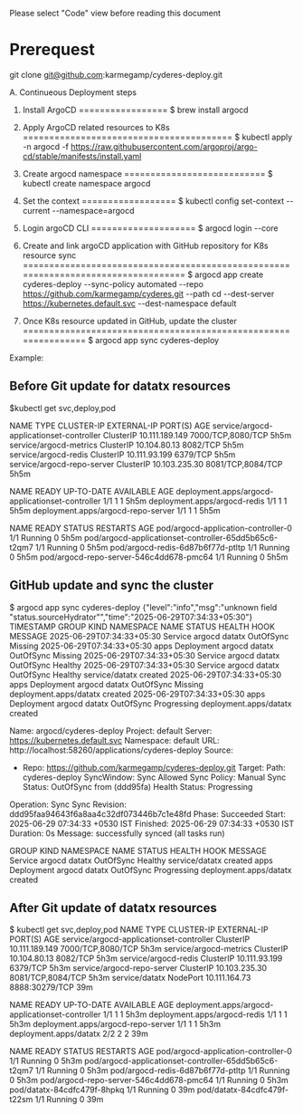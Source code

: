 Please select "Code" view before reading this document

Prerequest
==========
git clone git@github.com:karmegamp/cyderes-deploy.git

A. Continueous Deployment steps

1. Install ArgoCD 
=================
$ brew install argocd

2. Apply ArgoCD related resources to K8s
========================================
$ kubectl apply -n argocd -f https://raw.githubusercontent.com/argoproj/argo-cd/stable/manifests/install.yaml

3. Create argocd namespace
===========================
$ kubectl create namespace argocd

4. Set the context
==================
$ kubectl config set-context --current --namespace=argocd

5. Login argoCD CLI 
====================
$ argocd login --core

6. Create and link argoCD application with GitHub repository for K8s resource sync
==================================================================================
$ argocd app create cyderes-deploy --sync-policy automated --repo https://github.com/karmegamp/cyderes.git --path cd --dest-server https://kubernetes.default.svc --dest-namespace default

7. Once K8s resource updated in GitHub, update the cluster 
===============================================================
$ argocd app sync cyderes-deploy

Example:


Before Git update for datatx resources
--------------------------------------
$kubectl get svc,deploy,pod

NAME                                       TYPE        CLUSTER-IP       EXTERNAL-IP   PORT(S)             AGE
service/argocd-applicationset-controller   ClusterIP   10.111.189.149   <none>        7000/TCP,8080/TCP   5h5m
service/argocd-metrics                     ClusterIP   10.104.80.13     <none>        8082/TCP            5h5m
service/argocd-redis                       ClusterIP   10.111.93.199    <none>        6379/TCP            5h5m
service/argocd-repo-server                 ClusterIP   10.103.235.30    <none>        8081/TCP,8084/TCP   5h5m

NAME                                               READY   UP-TO-DATE   AVAILABLE   AGE
deployment.apps/argocd-applicationset-controller   1/1     1            1           5h5m
deployment.apps/argocd-redis                       1/1     1            1           5h5m
deployment.apps/argocd-repo-server                 1/1     1            1           5h5m

NAME                                                    READY   STATUS    RESTARTS   AGE
pod/argocd-application-controller-0                     1/1     Running   0          5h5m
pod/argocd-applicationset-controller-65dd5b65c6-t2qm7   1/1     Running   0          5h5m
pod/argocd-redis-6d87b6f77d-ptltp                       1/1     Running   0          5h5m
pod/argocd-repo-server-546c4dd678-pmc64                 1/1     Running   0          5h5m

GitHub update and sync the cluster 
----------------------------------

 $ argocd app sync cyderes-deploy
{"level":"info","msg":"unknown field \"status.sourceHydrator\"","time":"2025-06-29T07:34:33+05:30"}
TIMESTAMP                  GROUP        KIND   NAMESPACE                  NAME    STATUS    HEALTH        HOOK  MESSAGE
2025-06-29T07:34:33+05:30            Service      argocd                datatx  OutOfSync  Missing
2025-06-29T07:34:33+05:30   apps  Deployment      argocd                datatx  OutOfSync  Missing
2025-06-29T07:34:33+05:30            Service      argocd                datatx  OutOfSync  Healthy
2025-06-29T07:34:33+05:30            Service      argocd                datatx  OutOfSync  Healthy              service/datatx created
2025-06-29T07:34:33+05:30   apps  Deployment      argocd                datatx  OutOfSync  Missing              deployment.apps/datatx created
2025-06-29T07:34:33+05:30   apps  Deployment      argocd                datatx  OutOfSync  Progressing              deployment.apps/datatx created

Name:               argocd/cyderes-deploy
Project:            default
Server:             https://kubernetes.default.svc
Namespace:          default
URL:                http://localhost:58260/applications/cyderes-deploy
Source:
- Repo:             https://github.com/karmegamp/cyderes-deploy.git
  Target:
  Path:             cyderes-deploy
SyncWindow:         Sync Allowed
Sync Policy:        Manual
Sync Status:        OutOfSync from  (ddd95fa)
Health Status:      Progressing

Operation:          Sync
Sync Revision:      ddd95faa94643f6a8aa4c32df073446b7c1e48fd
Phase:              Succeeded
Start:              2025-06-29 07:34:33 +0530 IST
Finished:           2025-06-29 07:34:33 +0530 IST
Duration:           0s
Message:            successfully synced (all tasks run)

GROUP  KIND        NAMESPACE  NAME    STATUS     HEALTH       HOOK  MESSAGE
       Service     argocd     datatx  OutOfSync  Healthy            service/datatx created
apps   Deployment  argocd     datatx  OutOfSync  Progressing        deployment.apps/datatx created

After Git update of datatx resources
------------------------------------
$ kubectl get svc,deploy,pod
NAME                                       TYPE        CLUSTER-IP       EXTERNAL-IP   PORT(S)             AGE
service/argocd-applicationset-controller   ClusterIP   10.111.189.149   <none>        7000/TCP,8080/TCP   5h3m
service/argocd-metrics                     ClusterIP   10.104.80.13     <none>        8082/TCP            5h3m
service/argocd-redis                       ClusterIP   10.111.93.199    <none>        6379/TCP            5h3m
service/argocd-repo-server                 ClusterIP   10.103.235.30    <none>        8081/TCP,8084/TCP   5h3m
service/datatx                             NodePort    10.111.164.73    <none>        8888:30279/TCP      39m

NAME                                               READY   UP-TO-DATE   AVAILABLE   AGE
deployment.apps/argocd-applicationset-controller   1/1     1            1           5h3m
deployment.apps/argocd-redis                       1/1     1            1           5h3m
deployment.apps/argocd-repo-server                 1/1     1            1           5h3m
deployment.apps/datatx                             2/2     2            2           39m

NAME                                                    READY   STATUS    RESTARTS   AGE
pod/argocd-application-controller-0                     1/1     Running   0          5h3m
pod/argocd-applicationset-controller-65dd5b65c6-t2qm7   1/1     Running   0          5h3m
pod/argocd-redis-6d87b6f77d-ptltp                       1/1     Running   0          5h3m
pod/argocd-repo-server-546c4dd678-pmc64                 1/1     Running   0          5h3m
pod/datatx-84cdfc479f-8hpkq                             1/1     Running   0          39m
pod/datatx-84cdfc479f-t22sm                             1/1     Running   0          39m


